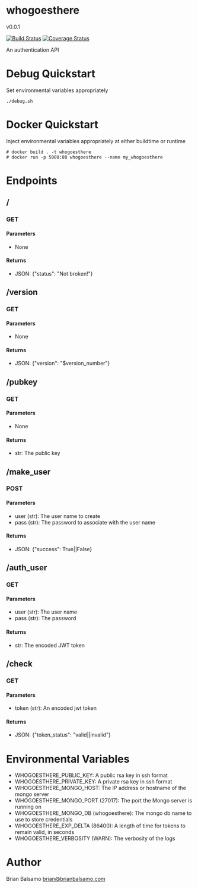 # whogoesthere

v0.0.1

[![Build Status](https://travis-ci.org/bnbalsamo/whogoesthere.svg?branch=master)](https://travis-ci.org/bnbalsamo/whogoesthere) [![Coverage Status](https://coveralls.io/repos/github/bnbalsamo/whogoesthere/badge.svg?branch=master)](https://coveralls.io/github/bnbalsamo/whogoesthere?branch=master)

An authentication API

# Debug Quickstart
Set environmental variables appropriately
```
./debug.sh
```

# Docker Quickstart
Inject environmental variables appropriately at either buildtime or runtime
```
# docker build . -t whogoesthere
# docker run -p 5000:80 whogoesthere --name my_whogoesthere
```

# Endpoints
## /
### GET
#### Parameters
* None
#### Returns
* JSON: {"status": "Not broken!"}

## /version
### GET
#### Parameters
* None
#### Returns
* JSON: {"version": "$version_number"}

## /pubkey
### GET
#### Parameters
* None
#### Returns
* str: The public key

## /make_user
### POST
#### Parameters
* user (str): The user name to create
* pass (str): The password to associate with the user name
#### Returns
* JSON: {"success": True||False}

## /auth_user
### GET
#### Parameters
* user (str): The user name
* pass (str): The password
#### Returns
* str: The encoded JWT token

## /check
### GET
#### Parameters
* token (str): An encoded jwt token
#### Returns
* JSON: {"token_status": "valid||invalid"}

# Environmental Variables
* WHOGOESTHERE_PUBLIC_KEY: A public rsa key in ssh format
* WHOGOESTHERE_PRIVATE_KEY: A private rsa key in ssh format
* WHOGOESTHERE_MONGO_HOST: The IP address or hostname of the mongo server
* WHOGOESTHERE_MONGO_PORT (27017): The port the Mongo server is running on
* WHOGOESTHERE_MONGO_DB (whogoesthere): The mongo db name to use to store credentials
* WHOGOESTHERE_EXP_DELTA (86400): A length of time for tokens to remain valid, in seconds
* WHOGOESTHERE_VERBOSITY (WARN): The verbosity of the logs

# Author
Brian Balsamo <brian@brianbalsamo.com>
